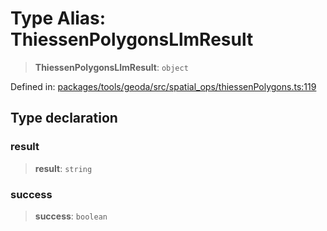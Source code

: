 # Type Alias: ThiessenPolygonsLlmResult

> **ThiessenPolygonsLlmResult**: `object`

Defined in: [packages/tools/geoda/src/spatial\_ops/thiessenPolygons.ts:119](https://github.com/GeoDaCenter/openassistant/blob/37d127dc7a76d6b5cf9de906c055e4c904e3dfed/packages/tools/geoda/src/spatial_ops/thiessenPolygons.ts#L119)

## Type declaration

### result

> **result**: `string`

### success

> **success**: `boolean`
